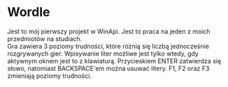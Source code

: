 # Wordle
Jest to mój pierwszy projekt w WinApi. Jest to praca na jeden z moich przedmiotów na studiach.  
Gra zawiera 3 poziomy trudności, które różnią się liczbą jednocześnie rozgrywanych gier.
Wpisywanie liter możliwe jest tylko wtedy, gdy aktywnym oknem jest to z klawiaturą.
Przycieskiem ENTER zatwierdza się słowo, natomiast BACKSPACE'em można usuwać litery.
F1, F2 oraz F3 zmieniają poziomy trudności.
